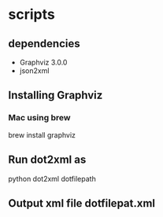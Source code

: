 # scripts

## dependencies
- Graphviz 3.0.0
- json2xml
## Installing Graphviz
### Mac using brew
brew install graphviz

## Run dot2xml as 
python dot2xml dotfilepath

## Output xml file dotfilepat.xml